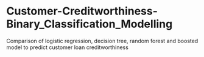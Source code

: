 # Customer-Creditworthiness-Binary_Classification_Modelling
Comparison of logistic regression, decision tree, random forest and boosted model to predict customer loan creditworthiness

